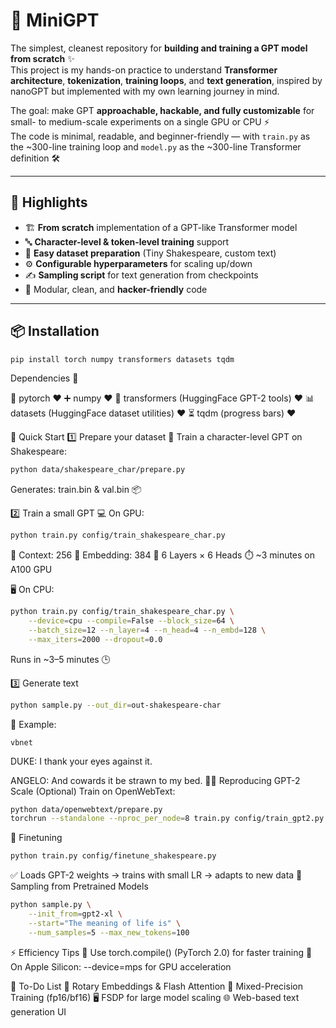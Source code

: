 # 🤖 MiniGPT  

The simplest, cleanest repository for **building and training a GPT model from scratch** ✨  
This project is my hands-on practice to understand **Transformer architecture**, **tokenization**, **training loops**, and **text generation**, inspired by nanoGPT but implemented with my own learning journey in mind.  

The goal: make GPT **approachable, hackable, and fully customizable** for small- to medium-scale experiments on a single GPU or CPU ⚡  
The code is minimal, readable, and beginner-friendly — with `train.py` as the ~300-line training loop and `model.py` as the ~300-line Transformer definition 🛠️  

---

## 📌 Highlights
- 🏗️ **From scratch** implementation of a GPT-like Transformer model  
- 🔤 **Character-level & token-level training** support  
- 📂 **Easy dataset preparation** (Tiny Shakespeare, custom text)  
- ⚙️ **Configurable hyperparameters** for scaling up/down  
- ✍️ **Sampling script** for text generation from checkpoints  
- 🧩 Modular, clean, and **hacker-friendly** code  

---

## 📦 Installation  

```bash
pip install torch numpy transformers datasets tqdm
```
Dependencies 📜

🐍 pytorch ❤️
➕ numpy ❤️
🤗 transformers (HuggingFace GPT-2 tools) ❤️
📊 datasets (HuggingFace dataset utilities) ❤️
⏳ tqdm (progress bars) ❤️

🚀 Quick Start
1️⃣ Prepare your dataset
📜 Train a character-level GPT on Shakespeare:

```bash
python data/shakespeare_char/prepare.py
```
Generates: train.bin & val.bin 📦

2️⃣ Train a small GPT
💻 On GPU:

```bash
python train.py config/train_shakespeare_char.py
```
📏 Context: 256
📐 Embedding: 384
🧠 6 Layers × 6 Heads
⏱️ ~3 minutes on A100 GPU

🖥️ On CPU:
```bash
python train.py config/train_shakespeare_char.py \
    --device=cpu --compile=False --block_size=64 \
    --batch_size=12 --n_layer=4 --n_head=4 --n_embd=128 \
    --max_iters=2000 --dropout=0.0
```
Runs in ~3–5 minutes 🕒

3️⃣ Generate text
```bash
python sample.py --out_dir=out-shakespeare-char
```
📜 Example:
```
vbnet
```
DUKE:
I thank your eyes against it.

ANGELO:
And cowards it be strawn to my bed.
🏋️‍♂️ Reproducing GPT-2 Scale (Optional)
Train on OpenWebText:

```bash
python data/openwebtext/prepare.py
torchrun --standalone --nproc_per_node=8 train.py config/train_gpt2.py
```
🔧 Finetuning
```bash
python train.py config/finetune_shakespeare.py
```
✅ Loads GPT-2 weights → trains with small LR → adapts to new data
🧪 Sampling from Pretrained Models
```bash
python sample.py \
    --init_from=gpt2-xl \
    --start="The meaning of life is" \
    --num_samples=5 --max_new_tokens=100
```
⚡ Efficiency Tips
🚀 Use torch.compile() (PyTorch 2.0) for faster training
🍏 On Apple Silicon: --device=mps for GPU acceleration

📅 To-Do List
 🔄 Rotary Embeddings & Flash Attention
 🧮 Mixed-Precision Training (fp16/bf16)
 🖥️ FSDP for large model scaling
 🌐 Web-based text generation UI






